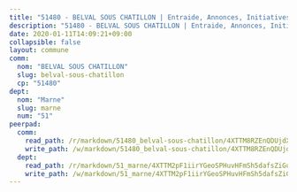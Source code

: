 ```yaml
---
title: "51480 - BELVAL SOUS CHATILLON | Entraide, Annonces, Initiatives"
description: "51480 - BELVAL SOUS CHATILLON | Entraide, Annonces, Initiatives"
date: 2020-01-11T14:09:21+09:00
collapsible: false
layout: commune
comm:
  nom: "BELVAL SOUS CHATILLON"
  slug: belval-sous-chatillon
  cp: "51480"
dept:
  nom: "Marne"
  slug: marne
  num: "51"
peerpad:
  comm:
    read_path: /r/markdown/51480_belval-sous-chatillon/4XTTM8RZEnQDUjdXg2rZS2ccMbFZVci4vjLkYLWq83MTrpAWd
    write_path: /w/markdown/51480_belval-sous-chatillon/4XTTM8RZEnQDUjdXg2rZS2ccMbFZVci4vjLkYLWq83MTrpAWd-K3TgUbT39NhiKqEkQ1j82Krcx2Vm3zmov8rhCu7jA6L5Rje43SSaVxhhbaTpGx46ttuN9CsMgr8erTZLXx2ccjyepnh6RrLG3R9mmdcVUDw4isp3Lk6PAkfEkSRYddrk6EaqchhT
  dept:
    read_path: /r/markdown/51_marne/4XTTM2pF1iirYGeoSPHuvHFmSh5dafsZiGuDVqApNYr9W2doe
    write_path: /w/markdown/51_marne/4XTTM2pF1iirYGeoSPHuvHFmSh5dafsZiGuDVqApNYr9W2doe-K3TgV7EpXmd75L5pz6aUTALihWsFeiubyposyfPgz6DbQby3ZQF3gNXaGqeRVGevfRz46yND7Y8QkCv5VozWFj5shZbEokjWNQrdmmsAHCxzuLQj5kuinh4kCdsefHKLdp7xhUwa
---
```


